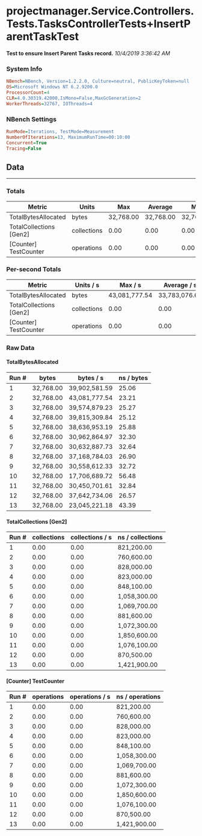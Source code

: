 ﻿# projectmanager.Service.Controllers.Tests.TasksControllerTests+InsertParentTaskTest
__Test to ensure Insert Parent Tasks record.__
_10/4/2019 3:36:42 AM_
### System Info
```ini
NBench=NBench, Version=1.2.2.0, Culture=neutral, PublicKeyToken=null
OS=Microsoft Windows NT 6.2.9200.0
ProcessorCount=4
CLR=4.0.30319.42000,IsMono=False,MaxGcGeneration=2
WorkerThreads=32767, IOThreads=4
```

### NBench Settings
```ini
RunMode=Iterations, TestMode=Measurement
NumberOfIterations=13, MaximumRunTime=00:10:00
Concurrent=True
Tracing=False
```

## Data
-------------------

### Totals
|          Metric |           Units |             Max |         Average |             Min |          StdDev |
|---------------- |---------------- |---------------- |---------------- |---------------- |---------------- |
|TotalBytesAllocated |           bytes |       32,768.00 |       32,768.00 |       32,768.00 |            0.00 |
|TotalCollections [Gen2] |     collections |            0.00 |            0.00 |            0.00 |            0.00 |
|[Counter] TestCounter |      operations |            0.00 |            0.00 |            0.00 |            0.00 |

### Per-second Totals
|          Metric |       Units / s |         Max / s |     Average / s |         Min / s |      StdDev / s |
|---------------- |---------------- |---------------- |---------------- |---------------- |---------------- |
|TotalBytesAllocated |           bytes |   43,081,777.54 |   33,783,076.69 |   17,706,689.72 |    7,398,749.98 |
|TotalCollections [Gen2] |     collections |            0.00 |            0.00 |            0.00 |            0.00 |
|[Counter] TestCounter |      operations |            0.00 |            0.00 |            0.00 |            0.00 |

### Raw Data
#### TotalBytesAllocated
|           Run # |           bytes |       bytes / s |      ns / bytes |
|---------------- |---------------- |---------------- |---------------- |
|               1 |       32,768.00 |   39,902,581.59 |           25.06 |
|               2 |       32,768.00 |   43,081,777.54 |           23.21 |
|               3 |       32,768.00 |   39,574,879.23 |           25.27 |
|               4 |       32,768.00 |   39,815,309.84 |           25.12 |
|               5 |       32,768.00 |   38,636,953.19 |           25.88 |
|               6 |       32,768.00 |   30,962,864.97 |           32.30 |
|               7 |       32,768.00 |   30,632,887.73 |           32.64 |
|               8 |       32,768.00 |   37,168,784.03 |           26.90 |
|               9 |       32,768.00 |   30,558,612.33 |           32.72 |
|              10 |       32,768.00 |   17,706,689.72 |           56.48 |
|              11 |       32,768.00 |   30,450,701.61 |           32.84 |
|              12 |       32,768.00 |   37,642,734.06 |           26.57 |
|              13 |       32,768.00 |   23,045,221.18 |           43.39 |

#### TotalCollections [Gen2]
|           Run # |     collections | collections / s |ns / collections |
|---------------- |---------------- |---------------- |---------------- |
|               1 |            0.00 |            0.00 |      821,200.00 |
|               2 |            0.00 |            0.00 |      760,600.00 |
|               3 |            0.00 |            0.00 |      828,000.00 |
|               4 |            0.00 |            0.00 |      823,000.00 |
|               5 |            0.00 |            0.00 |      848,100.00 |
|               6 |            0.00 |            0.00 |    1,058,300.00 |
|               7 |            0.00 |            0.00 |    1,069,700.00 |
|               8 |            0.00 |            0.00 |      881,600.00 |
|               9 |            0.00 |            0.00 |    1,072,300.00 |
|              10 |            0.00 |            0.00 |    1,850,600.00 |
|              11 |            0.00 |            0.00 |    1,076,100.00 |
|              12 |            0.00 |            0.00 |      870,500.00 |
|              13 |            0.00 |            0.00 |    1,421,900.00 |

#### [Counter] TestCounter
|           Run # |      operations |  operations / s | ns / operations |
|---------------- |---------------- |---------------- |---------------- |
|               1 |            0.00 |            0.00 |      821,200.00 |
|               2 |            0.00 |            0.00 |      760,600.00 |
|               3 |            0.00 |            0.00 |      828,000.00 |
|               4 |            0.00 |            0.00 |      823,000.00 |
|               5 |            0.00 |            0.00 |      848,100.00 |
|               6 |            0.00 |            0.00 |    1,058,300.00 |
|               7 |            0.00 |            0.00 |    1,069,700.00 |
|               8 |            0.00 |            0.00 |      881,600.00 |
|               9 |            0.00 |            0.00 |    1,072,300.00 |
|              10 |            0.00 |            0.00 |    1,850,600.00 |
|              11 |            0.00 |            0.00 |    1,076,100.00 |
|              12 |            0.00 |            0.00 |      870,500.00 |
|              13 |            0.00 |            0.00 |    1,421,900.00 |


